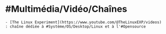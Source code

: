 # #Multimédia/Vidéo/Chaînes
	- [The Linux Experiment](https://www.youtube.com/@TheLinuxEXP/videos) : chaîne dédiée à #Système/OS/Desktop/Linux et à l'#Opensource